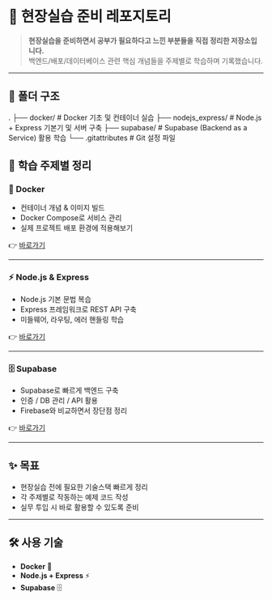 # 🚀 현장실습 준비 레포지토리

> **현장실습을 준비하면서 공부가 필요하다고 느낀 부분들을 직접 정리한 저장소입니다.**  
> 백엔드/배포/데이터베이스 관련 핵심 개념들을 주제별로 학습하며 기록했습니다.  

---

## 📂 폴더 구조

.
├── docker/         # Docker 기초 및 컨테이너 실습
├── nodejs_express/ # Node.js + Express 기본기 및 서버 구축
├── supabase/       # Supabase (Backend as a Service) 활용 학습
└── .gitattributes  # Git 설정 파일

## 📘 학습 주제별 정리

### 🐳 Docker
- 컨테이너 개념 & 이미지 빌드
- Docker Compose로 서비스 관리
- 실제 프로젝트 배포 환경에 적용해보기  

👉 [바로가기](./docker)

---

### ⚡ Node.js & Express
- Node.js 기본 문법 복습
- Express 프레임워크로 REST API 구축
- 미들웨어, 라우팅, 에러 핸들링 학습  

👉 [바로가기](./nodejs_express)

---

### 🗄️ Supabase
- Supabase로 빠르게 백엔드 구축
- 인증 / DB 관리 / API 활용
- Firebase와 비교하면서 장단점 정리  

👉 [바로가기](./supabase)

---

## ✨ 목표
- 현장실습 전에 필요한 기술스택 빠르게 정리
- 각 주제별로 작동하는 예제 코드 작성
- 실무 투입 시 바로 활용할 수 있도록 준비  

---

## 🛠️ 사용 기술
- **Docker** 🐳
- **Node.js + Express** ⚡
- **Supabase** 🗄️